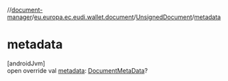 //[document-manager](../../../index.md)/[eu.europa.ec.eudi.wallet.document](../index.md)/[UnsignedDocument](index.md)/[metadata](metadata.md)

# metadata

[androidJvm]\
open override val [metadata](metadata.md): [DocumentMetaData](../../eu.europa.ec.eudi.wallet.document.metadata/-document-meta-data/index.md)?
